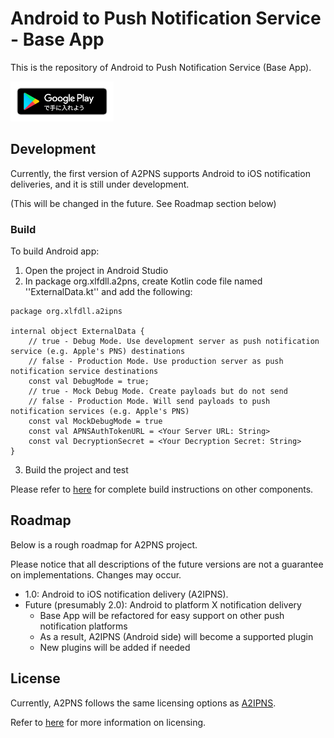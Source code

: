 # Android to Push Notification Service - Base App
This is the repository of Android to Push Notification Service (Base App).

<a href="https://play.google.com/store/apps/details?id=org.xlfdll.a2pns">
  <img src="https://github.com/xlfdll/xlfdll.github.io/raw/master/images/google-play-badge.png" alt="Get A2PNS (Android) on Google Play Store" height="64">
</a>

## Development
Currently, the first version of A2PNS supports Android to iOS notification deliveries, and it is still under development.

(This will be changed in the future. See Roadmap section below)

### Build
To build Android app:

1. Open the project in Android Studio
2. In package org.xlfdll.a2pns, create Kotlin code file named ''ExternalData.kt'' and add the following:

```
package org.xlfdll.a2ipns

internal object ExternalData {
    // true - Debug Mode. Use development server as push notification service (e.g. Apple's PNS) destinations
    // false - Production Mode. Use production server as push notification service destinations
    const val DebugMode = true;
    // true - Mock Debug Mode. Create payloads but do not send
    // false - Production Mode. Will send payloads to push notification services (e.g. Apple's PNS)
    const val MockDebugMode = true
    const val APNSAuthTokenURL = <Your Server URL: String>
    const val DecryptionSecret = <Your Decryption Secret: String>
}
```

3. Build the project and test

Please refer to [here](https://github.com/bi119aTe5hXk/A2IPNS/blob/master/README.md) for complete build instructions on other components.

## Roadmap
Below is a rough roadmap for A2PNS project.

Please notice that all descriptions of the future versions are not a guarantee on implementations. Changes may occur.

- 1.0: Android to iOS notification delivery (A2IPNS).
- Future (presumably 2.0): Android to platform X notification delivery
  - Base App will be refactored for easy support on other push notification platforms
  - As a result, A2IPNS (Android side) will become a supported plugin
  - New plugins will be added if needed
  
## License
Currently, A2PNS follows the same licensing options as [A2IPNS](https://github.com/bi119aTe5hXk/A2IPNS).

Refer to [here](https://github.com/bi119aTe5hXk/A2IPNS/blob/master/README.md) for more information on licensing.
